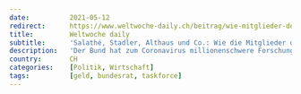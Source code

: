 ```yaml
---
date:          2021-05-12
redirect:      https://www.weltwoche-daily.ch/beitrag/wie-mitglieder-der-corona-task-force-bei-forschungsgeldern-jetzt-kraeftig-abkassieren/
title:         Weltwoche daily
subtitle:      'Salathé, Stadler, Althaus und Co.: Wie die Mitglieder der Corona-Task-Force bei der Vergabe von Forschungsgeldern kräftig abkassieren'
description:   'Der Bund hat zum Coronavirus millionenschwere Forschungsprogramme lanciert. Wer ist zum Handkuss gekommen? Von Hubert Mooser'
country:       CH
categories:    [Politik, Wirtschaft]
tags:          [geld, bundesrat, taskforce]
---
```

